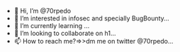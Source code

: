 - 👋 Hi, I’m @70rpedo
- 👀 I’m interested in infosec and specially BugBounty...
- 🌱 I’m currently learning ...
- 💞️ I’m looking to collaborate on h1...
- 📫 How to reach me?=>>dm me on twitter @70rpedo...

<!---
70rpedo/70rpedo is a ✨ special ✨ repository because its `README.md` (this file) appears on your GitHub profile.
You can click the Preview link to take a look at your changes.
--->
